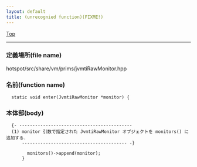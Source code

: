 ```yaml
---
layout: default
title: (unrecognied function)(FIXME!)
---
```

[Top](../index.html)

--- 
### 定義場所(file name)
hotspot/src/share/vm/prims/jvmtiRawMonitor.hpp

### 名前(function name)
```
  static void enter(JvmtiRawMonitor *monitor) {
```

### 本体部(body)
```
  {- -------------------------------------------
  (1) monitor 引数で指定された JvmtiRawMonitor オブジェクトを monitors() に追加する.
      ---------------------------------------- -}

	    monitors()->append(monitor);
	  }
	
```


